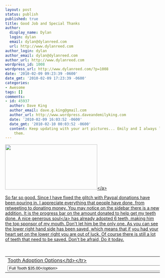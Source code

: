 ```yaml
---
layout: post
status: publish
published: true
title: Good Job and Special Thanks
author:
  display_name: Dylan
  login: dylan
  email: dylan@dylanreed.com
  url: http://www.dylanreed.com
author_login: dylan
author_email: dylan@dylanreed.com
author_url: http://www.dylanreed.com
wordpress_id: 1008
wordpress_url: http://www.dylanreed.com/?p=1008
date: '2010-02-09 09:23:39 -0600'
date_gmt: '2010-02-09 17:23:39 -0600'
categories:
- Awesome
tags: []
comments:
- id: 45937
  author: Dave King
  author_email: dave.g.king@gmail.com
  author_url: http://www.wordpress.daveandemilyking.com
  date: '2010-02-09 16:03:52 -0600'
  date_gmt: '2010-02-10 00:03:52 -0600'
  content: Keep updating with your art pictures... Emily and I always love seeing
    them.
---
```

<p><a href="http:&#47;&#47;www.dylanreed.com&#47;wp-content&#47;uploads&#47;2010&#47;02&#47;teeth.jpg"><img class="size-medium wp-image-1009 alignleft" title="teeth" src="http:&#47;&#47;www.dylanreed.com&#47;wp-content&#47;uploads&#47;2010&#47;02&#47;teeth-300x147.jpg" alt="" width="300" height="147" &#47;><&#47;a></p>
<p>So far so good. Since I have fixed the glitch with Paypal donations have been pouring in. I appreciate everything that people have done, from retweeting to donating money. You may notice on the sidebar there is a new addition. It is the progress bar on the amount donated to help get my teeth done. A<a href="http:&#47;&#47;daveandemilyking.wordpress.com&#47;"> nice generous soul<&#47;a> has already adopted 6 teeth, making him the top sponsor of my mouth. Don't let him be the only one. As you can see the lower right hand side has been saved, which means that if you had your heart set on the lower right you are out of luck. Of course there is still a lot of teeth that need to be saved. Don't be afraid, Do it today.</p>
<form action="https:&#47;&#47;www.paypal.com&#47;cgi-bin&#47;webscr" method="post">
<input type="hidden" name="cmd" value="_s-xclick"&#47;><br />
<input type="hidden" name="hosted_button_id" value="5Z7CUPGNDDH7E"&#47;></p>
<table>
<tr>
<td><input type="hidden" name="on0" value="Tooth Adoption Options"&#47;>Tooth Adoption Options<&#47;td><&#47;tr><br />
<tr>
<td>
<select name="os0">
<option value="Full Tooth">Full Tooth $35.00<&#47;option></p>
<option value="1&#47;2 Tooth">1&#47;2 Tooth $17.50<&#47;option></p>
<option value="1&#47;5 Tooth">1&#47;5 Tooth $7.00<&#47;option></p>
<option value="1&#47;7 Tooth">1&#47;7 Tooth $5.00<&#47;option><br />
<&#47;select> <&#47;td><&#47;tr><br />
<&#47;table><br />
<input type="hidden" name="currency_code" value="USD"&#47;><br />
<input type="image" src="https:&#47;&#47;www.paypal.com&#47;en_US&#47;i&#47;btn&#47;btn_buynowCC_LG.gif" border="0" name="submit" alt="PayPal - The safer, easier way to pay online!"&#47;><br />
<img alt="" border="0" src="https:&#47;&#47;www.paypal.com&#47;en_US&#47;i&#47;scr&#47;pixel.gif" width="1" height="1"&#47;><br />
<&#47;form></p>
<p>Now that that is out of the way, let me tell you what I have been up to. School, lots and lots of school. I am taking 2d Design, Sculpture, Music Appreciation and a Composition class. 2d Design is my current least favorite class. It is painting, no matter what the professor says, and I am not very confident in my painting abilities. I am learning a lot, though I think that the teacher is just unlocking all the color theory information that I have picked up from Sarah over the years.&nbsp;Unfortunately&nbsp;I am not very good at staying in the lines and my canvases don't look very clean.</p>
<p>Sculpture is a lot of fun. I have spent these past few weeks playing with chicken wire and plaster. I am making an awesome sculpture that I will hopefully finish tonight. And by hopefully, I mean I have to finish it because the critique is tomorrow. I will attempt to take more pictures of my sculptures as I complete them and once I have this one finished I will post pictures of it.</p>
<p>Music Apreciation is quite interesting. I have taken a lot of Art History classes which cover about the same time periods of art and it has been interesting to learn about the music of the same time periods. It also helps that my instructor has a scottish accent and that makes class quite a bit more fun.</p>
<p>Composition. What to do about composition. I do enjoy writing, I just sometimes have a hard time with academic writing because a lot of time it is so boring. This composition class has been interesting because it is more about rhetoric then the mechanics of writing. The professor requires us to have a wordpress blog for the class. This is where we do a lot of our out of class assignments. So far there has been less writing in my composition class then in every single one of my other classes.</p>
<p>So that is what I am up to. What are you up to?</p>
